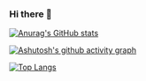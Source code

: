 ### Hi there 👋
[![Anurag's GitHub stats](https://github-readme-stats.vercel.app/api?username=yangzidemuou)](https://github.com/yangzidemuou/github-readme-stats)


[![Ashutosh's github activity graph](https://github-readme-activity-graph.vercel.app/graph?username=yangzidemuou)](https://github.com/yangzidemuou/github-readme-activity-graph)


[![Top Langs](https://github-readme-stats.vercel.app/api/top-langs/?username=yangzidemuou)](https://github.com/anuraghazra/github-readme-stats)



<!--
**yangzidemuou/yangzidemuou** is a ✨ _special_ ✨ repository because its `README.md` (this file) appears on your GitHub profile.

Here are some ideas to get you started:

- 🔭 I’m currently working on ...
- 🌱 I’m currently learning ...
- 👯 I’m looking to collaborate on ...
- 🤔 I’m looking for help with ...
- 💬 Ask me about ...
- 📫 How to reach me: ...
- 😄 Pronouns: ...
- ⚡ Fun fact: ...
-->
